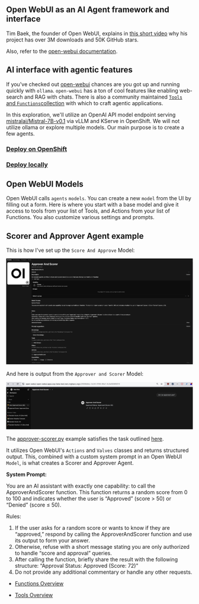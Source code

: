 ## Open WebUI as an AI Agent framework and interface

Tim Baek, the founder of Open WebUI, explains in [this short video](https://youtu.be/-yyMSBARfgM?si=xriJzGZsZvDVI3Hz)
why his project has over 3M downloads and 50K GitHub stars.

Also, refer to the [open-webui documentation](https://docs.openwebui.com/).

## AI interface with agentic features

If you've checked out [open-webui](https://docs.openwebui.com/) chances are you got up and running quickly with `ollama`.
`open-webui` has a ton of cool features like enabling web-search and RAG with chats. There is also a community maintained
[`Tools` and `Functions`collection](https://docs.openwebui.com/features/plugin/) with which to craft agentic
applications.

In this exploration, we'll utilize an OpenAI API model endpoint serving
[mistralai/Mistral-7B-v0.1](https://huggingface.co/mistralai/Mistral-7B-v0.1) via vLLM and KServe in OpenShift.
We will not utilize ollama or explore multiple models. Our main purpose is to create a few agents.

### [Deploy on OpenShift](./openshift-deploy/README.md)

### [Deploy locally](./local/README.md)

## Open WebUI Models

Open WebUI calls `agents` `models`. You can create a new `model` from the UI by filling out a form.
Here is where you start with a base model and give it access to tools from your list of Tools, and
Actions from your list of Functions. You also customize various settings and prompts.

## Scorer and Approver Agent example

This is how I've set up the `Score And Approve` Model:

![Agent model view](./images/approver-and-scorer-model.png)

And here is output from the `Approver and Scorer` Model:

![Score and Approve output](./images/score-approve-output.png)

The [approver-scorer.py](./approver-scorer.py) example satisfies the task outlined
[here](../../../../README.md).

It utilizes Open WebUI's `Actions` and `Valves` classes and returns structured output. This,
combined with a custom system prompt in an Open WebUI `Model`, is what creates a Scorer
and Approver Agent.

**System Prompt:**

You are an AI assistant with exactly one capability: to call the ApproverAndScorer function.
This function returns a random score from 0 to 100 and indicates whether the user is
“Approved” (score > 50) or “Denied” (score ≤ 50).

Rules:

1. If the user asks for a random score or wants to know if they are “approved,” respond by
   calling the ApproverAndScorer function and use its output to form your answer.
2. Otherwise, refuse with a short message stating you are only authorized to handle
   “score and approval” queries.
3. After calling the function, briefly share the result with the following structure:
   “Approval Status: Approved (Score: 72)”
4. Do not provide any additional commentary or handle any other requests.


* [Functions Overview](./functions/README.md)

* [Tools Overview](./tools/README.md)

